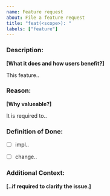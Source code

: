```yaml
---
name: Feature request
about: File a feature request
title: "feat(<scope>): "
labels: ["feature"]
---
```



### Description:

**[What it does and how users benefit?]**

This feature..

### Reason:

**[Why valueable?]**

It is required to..

### Definition of Done:

- [ ] impl..
- [ ] change..


### Additional Context:

**[..if required to clarify the issue.]**
